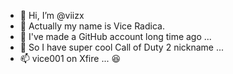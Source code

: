 - 👋 Hi, I’m @viizx
- 👀 Actually my name is Vice Radica.
- 🌱 I've made a GitHub account long time ago ...
- 💞️ So I have super cool Call of Duty 2 nickname ...
- 📫 vice001 on Xfire ... 😆

<!---
viizx/viizx is a ✨ special ✨ repository because its `README.md` (this file) appears on your GitHub profile.
You can click the Preview link to take a look at your changes.
--->
